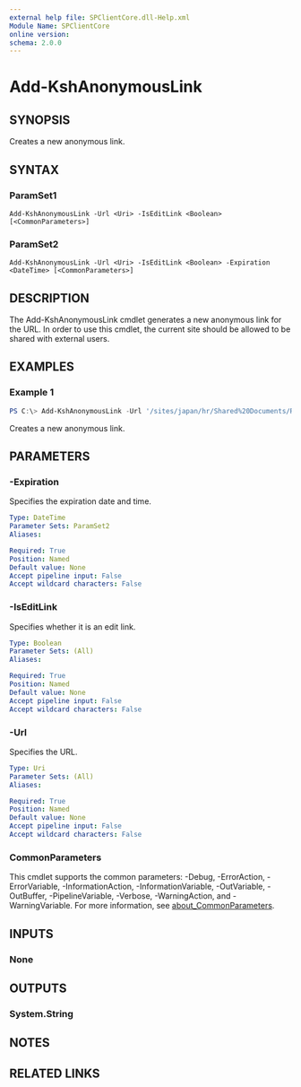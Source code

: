 ```yaml
---
external help file: SPClientCore.dll-Help.xml
Module Name: SPClientCore
online version:
schema: 2.0.0
---
```


# Add-KshAnonymousLink

## SYNOPSIS
Creates a new anonymous link.

## SYNTAX

### ParamSet1
```
Add-KshAnonymousLink -Url <Uri> -IsEditLink <Boolean> [<CommonParameters>]
```

### ParamSet2
```
Add-KshAnonymousLink -Url <Uri> -IsEditLink <Boolean> -Expiration <DateTime> [<CommonParameters>]
```

## DESCRIPTION
The Add-KshAnonymousLink cmdlet generates a new anonymous link for the URL.
In order to use this cmdlet, the current site should be allowed to be shared with external users.

## EXAMPLES

### Example 1
```powershell
PS C:\> Add-KshAnonymousLink -Url '/sites/japan/hr/Shared%20Documents/README.txt' -IsEditLink $true
```

Creates a new anonymous link.

## PARAMETERS

### -Expiration
Specifies the expiration date and time.

```yaml
Type: DateTime
Parameter Sets: ParamSet2
Aliases:

Required: True
Position: Named
Default value: None
Accept pipeline input: False
Accept wildcard characters: False
```

### -IsEditLink
Specifies whether it is an edit link.

```yaml
Type: Boolean
Parameter Sets: (All)
Aliases:

Required: True
Position: Named
Default value: None
Accept pipeline input: False
Accept wildcard characters: False
```

### -Url
Specifies the URL.

```yaml
Type: Uri
Parameter Sets: (All)
Aliases:

Required: True
Position: Named
Default value: None
Accept pipeline input: False
Accept wildcard characters: False
```

### CommonParameters
This cmdlet supports the common parameters: -Debug, -ErrorAction, -ErrorVariable, -InformationAction, -InformationVariable, -OutVariable, -OutBuffer, -PipelineVariable, -Verbose, -WarningAction, and -WarningVariable. For more information, see [about_CommonParameters](http://go.microsoft.com/fwlink/?LinkID=113216).

## INPUTS

### None

## OUTPUTS

### System.String

## NOTES

## RELATED LINKS
